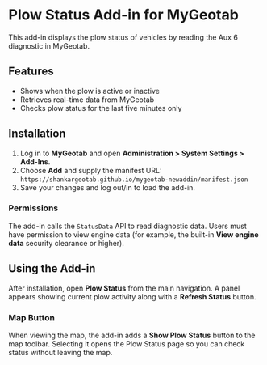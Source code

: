 # Plow Status Add-in for MyGeotab

This add-in displays the plow status of vehicles by reading the Aux 6 diagnostic in MyGeotab.

## Features
- Shows when the plow is active or inactive
- Retrieves real-time data from MyGeotab
- Checks plow status for the last five minutes only

## Installation
1. Log in to **MyGeotab** and open **Administration > System Settings > Add-Ins**.
2. Choose **Add** and supply the manifest URL:
   `https://shankargeotab.github.io/mygeotab-newaddin/manifest.json`
3. Save your changes and log out/in to load the add-in.

### Permissions
The add-in calls the `StatusData` API to read diagnostic data. Users must have permission to view engine data (for example, the built-in **View engine data** security clearance or higher).

## Using the Add-in
After installation, open **Plow Status** from the main navigation. A panel appears showing current plow activity along with a **Refresh Status** button.

### Map Button
When viewing the map, the add-in adds a **Show Plow Status** button to the map toolbar. Selecting it opens the Plow Status page so you can check status without leaving the map.
